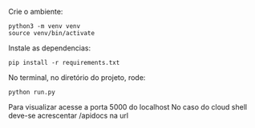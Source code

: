 Crie o ambiente:

    python3 -m venv venv
    source venv/bin/activate

Instale as dependencias:

    pip install -r requirements.txt

No terminal, no diretório do projeto, rode:

    python run.py

Para visualizar acesse a porta 5000 do localhost
No caso do cloud shell deve-se acrescentar /apidocs na url

